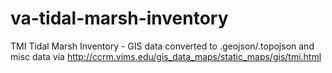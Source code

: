 va-tidal-marsh-inventory
========================

TMI Tidal Marsh Inventory - GIS data converted to .geojson/.topojson and misc data via http://ccrm.vims.edu/gis_data_maps/static_maps/gis/tmi.html
